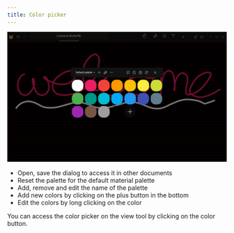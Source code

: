 ```yaml
---
title: Color picker
---
```


![Color picker](color_picker.png)

* Open, save the dialog to access it in other documents
* Reset the palette for the default material palette
* Add, remove and edit the name of the palette
* Add new colors by clicking on the plus button in the bottom
* Edit the colors by long clicking on the color

You can access the color picker on the view tool by clicking on the color button.
